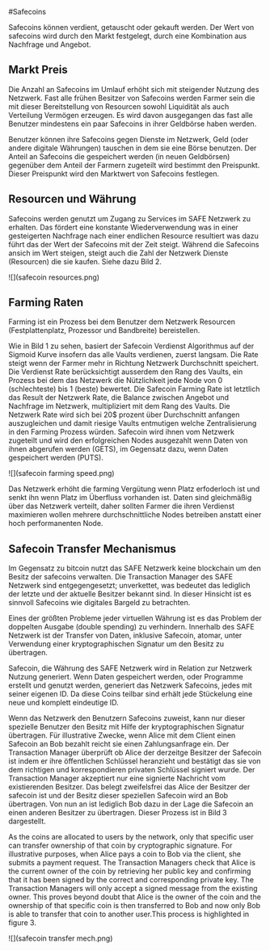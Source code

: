 #Safecoins

Safecoins können verdient, getauscht oder gekauft werden. Der Wert von safecoins wird durch den Markt festgelegt, durch eine Kombination aus Nachfrage und Angebot.

## Markt Preis

Die Anzahl an Safecoins im Umlauf erhöht sich mit steigender Nutzung des Netzwerk. Fast alle frühen Besitzer von Safecoins werden Farmer sein die mit dieser Bereitstellung von Resourcen sowohl Liquidität als auch Verteilung Vermögen erzeugen. Es wird davon ausgegangen das fast alle Benutzer mindestens ein paar Safecoins in ihrer Geldbörse haben werden.

Benutzer können ihre Safecoins gegen Dienste im Netzwerk, Geld (oder andere digitale Währungen) tauschen in dem sie eine Börse benutzen. Der Anteil an Safecoins die gespeichert werden (in neuen Geldbörsen) gegenüber dem Anteil der Farmern zugeteilt wird bestimmt den Preispunkt. Dieser Preispunkt wird den Marktwert von Safecoins festlegen.



## Resourcen und Währung

Safecoins werden genutzt um Zugang zu Services im SAFE Netzwerk zu erhalten. Das fördert eine konstante Wiederverwendung was in einer gesteigerten Nachfrage nach einer endlichen Resource resultiert was dazu führt das der Wert der Safecoins mit der Zeit steigt. Während die Safecoins ansich im Wert steigen, steigt auch die Zahl der Netzwerk Dienste (Resourcen) die sie kaufen. Siehe dazu Bild 2.


![](safecoin resources.png)

## Farming Raten

Farming ist ein Prozess bei dem Benutzer dem Netzwerk Resourcen (Festplattenplatz, Prozessor und Bandbreite) bereistellen.

Wie in Bild 1 zu sehen, basiert der Safecoin Verdienst Algorithmus auf der Sigmoid Kurve insofern das alle Vaults verdienen, zuerst langsam. Die Rate steigt wenn der Farmer mehr in Richtung Netzwerk Durchschnitt speichert. Die Verdienst Rate berücksichtigt ausserdem den Rang des Vaults, ein Prozess bei dem das Netzwerk die Nützlichkeit jede Node von 0 (schlechteste) bis 1 (beste) bewertet. Die Safecoin Farming Rate ist letztlich das Result der Netzwerk Rate, die Balance zwischen Angebot und Nachfrage im Netzwerk, multipliziert mit dem Rang des Vaults.  Die Netzwerk Rate wird sich bei 20$ prozent über Durchschnitt anfangen auszugleichen und damit riesige Vaults entmutigen welche Zentralisierung in den Farming Prozess würden. Safecoin wird ihnen vom Netzwerk zugeteilt und wird den erfolgreichen Nodes ausgezahlt wenn Daten von ihnen abgerufen werden (GETS), im Gegensatz dazu, wenn Daten gespeichert werden (PUTS).


![](safecoin farming speed.png)

Das Netzwerk erhöht die farming Vergütung wenn Platz erfoderloch ist und senkt ihn wenn Platz im Überfluss vorhanden ist. Daten sind gleichmäßig über das Netzwerk verteilt, daher sollten Farmer die ihren Verdienst maximieren wollen mehrere durchschnittliche Nodes betreiben anstatt einer hoch performanenten Node.


## Safecoin Transfer Mechanismus
Im Gegensatz zu bitcoin nutzt das SAFE Netzwerk keine blockchain um den Besitz der safecoins verwalten. Die Transaction Manager des SAFE Netzwerk sind entgegengesetzt; unverkettet, was bedeutet das lediglich der letzte und der aktuelle Besitzer bekannt sind. In dieser Hinsicht ist es sinnvoll Safecoins wie digitales Bargeld zu betrachten.

Eines der größten Probleme jeder virtuellen Währung ist es das Problem der doppelten Ausgabe (double spending) zu verhindern. Innerhalb des SAFE Netzwerk ist der Transfer von Daten, inklusive Safecoin, atomar, unter Verwendung einer kryptographischen Signatur um den Besitz zu übertragen.

Safecoin, die Währung des SAFE Netzwerk wird in Relation zur Netzwerk Nutzung generiert. Wenn Daten gespeichert werden, oder Programme erstellt und genutzt werden, generiert das Netzwerk Safecoins, jedes mit seiner eigenen ID. Da diese Coins teilbar sind erhält jede Stückelung eine neue und komplett eindeutige ID.

Wenn das Netzwerk den Benutzern Safecoins zuweist, kann nur dieser spezielle Benutzer den Besitz mit Hilfe der kryptographischen Signatur übertragen. Für illustrative Zwecke, wenn Alice mit dem Client einen Safecoin an Bob bezahlt reicht sie einen Zahlungsanfrage ein. Der Transaction Manager überprüft ob Alice der derzeitge Besitzer der Safecoin ist indem er ihre öffentlichen Schlüssel heranzieht und bestätigt das sie von dem richtigen und korrespondieren privaten Schlüssel signiert wurde. Der Transaction Manager akzeptiert nur eine signierte Nachricht vom existierenden Besitzer. Das belegt zweifelsfrei das Alice der Besitzer der safecoin ist und der Besitz dieser speziellen Safecoin wird an Bob übertragen. Von nun an ist lediglich Bob dazu in der Lage die Safecoin an einen anderen Besitzer zu übertragen. Dieser Prozess ist in Bild 3 dargestellt.

As the coins are allocated to users by the network, only that specific user can transfer ownership of that coin by cryptographic signature. For illustrative purposes, when Alice pays a coin to Bob via the client, she submits a payment request. The Transaction Managers check that Alice is the current owner of the coin by retrieving her public key and confirming that it has been signed by the correct and corresponding private key. The Transaction Managers will only accept a signed message from the existing owner. This proves beyond doubt that Alice is the owner of the coin and the ownership of that specific coin is then transferred to Bob and now only Bob is able to transfer that coin to another user.This process is highlighted in figure 3.

![](safecoin transfer mech.png)



